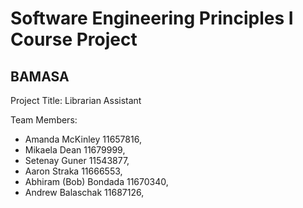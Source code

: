 # Software Engineering Principles I Course Project

## BAMASA

Project Title: Librarian Assistant

Team Members:
- Amanda McKinley 11657816,
- Mikaela Dean 11679999,
- Setenay Guner 11543877,
- Aaron Straka 11666553,
- Abhiram (Bob) Bondada 11670340,
- Andrew Balaschak 11687126,
